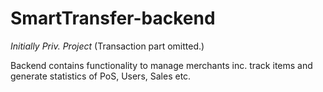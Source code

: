 # SmartTransfer-backend

_Initially Priv. Project_ (Transaction part omitted.)

 Backend contains functionality to manage merchants inc. track items and generate statistics of PoS, Users, Sales etc.
